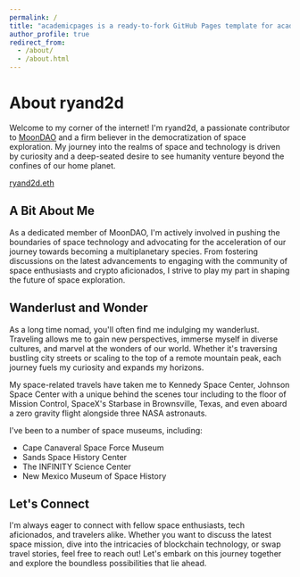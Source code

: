 ```yaml
---
permalink: /
title: "academicpages is a ready-to-fork GitHub Pages template for academic personal websites"
author_profile: true
redirect_from: 
  - /about/
  - /about.html
---
```

# About ryand2d

Welcome to my corner of the internet! I'm ryand2d, a passionate contributor to [MoonDAO](https://www.moondao.com) and a firm believer in the democratization of space exploration. My journey into the realms of space and technology is driven by curiosity and a deep-seated desire to see humanity venture beyond the confines of our home planet.

[ryand2d.eth](https://app.ens.domains/ryand2d.eth)

## A Bit About Me

As a dedicated member of MoonDAO, I'm actively involved in pushing the boundaries of space technology and advocating for the acceleration of our journey towards becoming a multiplanetary species. From fostering discussions on the latest advancements to engaging with the community of space enthusiasts and crypto aficionados, I strive to play my part in shaping the future of space exploration.

## Wanderlust and Wonder

As a long time nomad, you'll often find me indulging my wanderlust. Traveling allows me to gain new perspectives, immerse myself in diverse cultures, and marvel at the wonders of our world. Whether it's traversing bustling city streets or scaling to the top of a remote mountain peak, each journey fuels my curiosity and expands my horizons.

My space-related travels have taken me to Kennedy Space Center, Johnson Space Center with a unique behind the scenes tour including to the floor of Mission Control, SpaceX's Starbase in Brownsville, Texas, and even aboard a zero gravity flight alongside three NASA astronauts.

I've been to a number of space museums, including: 
- Cape Canaveral Space Force Museum 
- Sands Space History Center
- The INFINITY Science Center
- New Mexico Museum of Space History

## Let's Connect

I'm always eager to connect with fellow space enthusiasts, tech aficionados, and travelers alike. Whether you want to discuss the latest space mission, dive into the intricacies of blockchain technology, or swap travel stories, feel free to reach out! Let's embark on this journey together and explore the boundless possibilities that lie ahead.
